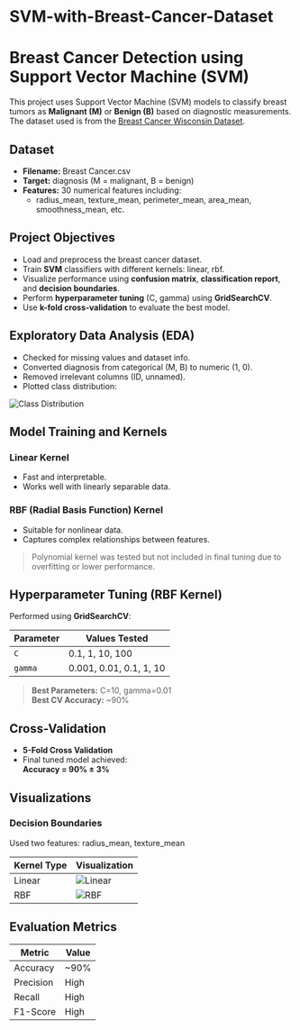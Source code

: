 # SVM-with-Breast-Cancer-Dataset

#  Breast Cancer Detection using Support Vector Machine (SVM)

This project uses Support Vector Machine (SVM) models to classify breast tumors as **Malignant (M)** or **Benign (B)** based on diagnostic measurements. The dataset used is from the [Breast Cancer Wisconsin Dataset](https://archive.ics.uci.edu/ml/datasets/Breast+Cancer+Wisconsin+(Diagnostic)).


##  Dataset

- **Filename:** Breast Cancer.csv
- **Target:** diagnosis (M = malignant, B = benign)
- **Features:** 30 numerical features including:
  - radius_mean, texture_mean, perimeter_mean, area_mean, smoothness_mean, etc.


## Project Objectives

- Load and preprocess the breast cancer dataset.
- Train **SVM** classifiers with different kernels: linear, rbf.
- Visualize performance using **confusion matrix**, **classification report**, and **decision boundaries**.
- Perform **hyperparameter tuning** (C, gamma) using **GridSearchCV**.
- Use **k-fold cross-validation** to evaluate the best model.


##  Exploratory Data Analysis (EDA)

- Checked for missing values and dataset info.
- Converted diagnosis from categorical (M, B) to numeric (1, 0).
- Removed irrelevant columns (ID, unnamed).
- Plotted class distribution:

![Class Distribution](images/class_distribution.png)

##  Model Training and Kernels

###  Linear Kernel

- Fast and interpretable.
- Works well with linearly separable data.

###  RBF (Radial Basis Function) Kernel

- Suitable for nonlinear data.
- Captures complex relationships between features.

>  Polynomial kernel was tested but not included in final tuning due to overfitting or lower performance.


##  Hyperparameter Tuning (RBF Kernel)

Performed using **GridSearchCV**:

| Parameter | Values Tested                  |
|-----------|--------------------------------|
| `C`       | 0.1, 1, 10, 100                |
| `gamma`   | 0.001, 0.01, 0.1, 1, 10         |

> **Best Parameters:** C=10, gamma=0.01  
> **Best CV Accuracy:** ~90%


##  Cross-Validation

- **5-Fold Cross Validation**
- Final tuned model achieved:  
  **Accuracy = 90% ± 3%**


##  Visualizations

###  Decision Boundaries

Used two features: radius_mean, texture_mean

| Kernel Type | Visualization |
|-------------|---------------|
| Linear      | ![Linear](images/decision_linear.png) |
| RBF         | ![RBF](images/decision_rbf.png)       |


##  Evaluation Metrics

| Metric        | Value |
|---------------|--------|
| Accuracy      | ~90%   |
| Precision     | High   |
| Recall        | High   |
| F1-Score      | High   |
